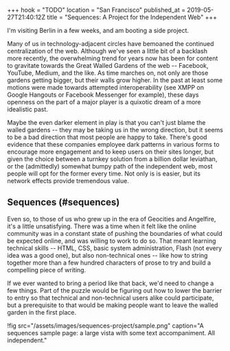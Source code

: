 +++
hook = "TODO"
location = "San Francisco"
published_at = 2019-05-27T21:40:12Z
title = "Sequences: A Project for the Independent Web"
+++

I'm visiting Berlin in a few weeks, and am booting a side
project.

Many of us in technology-adjacent circles have bemoaned the
continued centralization of the web. Although we've seen a
little bit of a backlash more recently, the overwhelming
trend for years now has been for content to gravitate
towards the Great Walled Gardens of the web -- Facebook,
YouTube, Medium, and the like. As time marches on, not only
are those gardens getting bigger, but their walls grow
higher. In the past at least some motions were made towards
attempted interoperability (see XMPP on Google Hangouts or
Facebook Messenger for example), these days openness on the
part of a major player is a
quixotic dream of a more idealistic past.

Maybe the even darker element in play is that you can't
just blame the walled gardens -- they may be taking us in
the wrong direction, but it seems to be a bad direction
that most people are happy to take. There's good evidence
that these companies employee dark patterns in various
forms to encourage more engagement and to keep users on
their sites longer, but given the choice between a turnkey
solution from a billion dollar leviathan, or the
(admittedly) somewhat bumpy path of the independent web,
most people will opt for the former every time. Not only is
is easier, but its network effects provide tremendous
value.

## Sequences (#sequences)

Even so, to those of us who grew up in the era of Geocities
and Angelfire, it's a little unsatisfying. There was a time
when it felt like the online community was in a constant
state of pushing the boundaries of what could be expected
online, and was willing to work to do so. That meant
learning technical skills -- HTML, CSS, basic system
administration, Flash (not every idea was a good one), but
also non-technical ones -- like how to string together more
than a few hundred characters of prose to try and build a
compelling piece of writing.

If we ever wanted to bring a period like that back, we'd
need to change a few things. Part of the puzzle would be
figuring out how to lower the barrier to entry so that
technical and non-technical users alike could participate,
but a prerequisite to that would be making people want to
leave the walled garden in the first place.

!fig src="/assets/images/sequences-project/sample.png" caption="A sequences sample page: a large vista with some text accompaniment. All independent."

